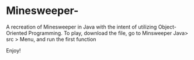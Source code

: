# Minesweeper-

A recreation of Minesweeper in Java with the intent of utilizing Object-Oriented Programming.
To play, download the file, go to Minsweeper Java> src > Menu, and run the first function

Enjoy!
